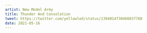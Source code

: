```yaml
---
artist: New Model Army
title: Thunder And Consolation
tweet: https://twitter.com/yellowled/status/1394014730466037760
date: 2021-05-16
---
```

